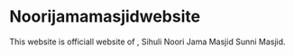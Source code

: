 # Noorijamamasjidwebsite
This website is officiall website of , Sihuli Noori Jama Masjid  Sunni Masjid. 
